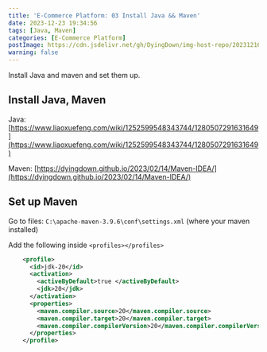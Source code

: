 ```yaml
---
title: 'E-Commerce Platform: 03 Install Java && Maven'
date: 2023-12-23 19:34:56
tags: [Java, Maven]
categories: [E-Commerce Platform]
postImage: https://cdn.jsdelivr.net/gh/DyingDown/img-host-repo/202312162119551.jpg
warning: false
---
```


Install Java and maven and set them up.

<!--more-->

## Install Java, Maven

Java: [https://www.liaoxuefeng.com/wiki/1252599548343744/1280507291631649](https://www.liaoxuefeng.com/wiki/1252599548343744/1280507291631649)

Maven: [https://dyingdown.github.io/2023/02/14/Maven-IDEA/](https://dyingdown.github.io/2023/02/14/Maven-IDEA/)

## Set up Maven

Go to files: `C:\apache-maven-3.9.6\conf\settings.xml` (where your maven installed)

Add the following inside `<profiles></profiles>`

``` xml
    <profile>
      <id>jdk-20</id>
      <activation>
        <activeByDefault>true </activeByDefault>
        <jdk>20</jdk>
      </activation>
      <properties>
        <maven.compiler.source>20</maven.compiler.source>
        <maven.compiler.target>20</maven.compiler.target>
        <maven.compiler.compilerVersion>20</maven.compiler.compilerVersion>
      </properties>
    </profile>
```

